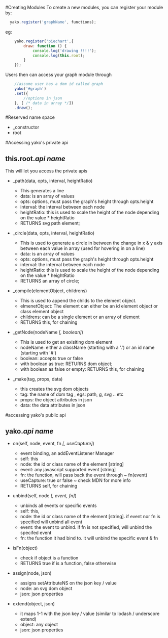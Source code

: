 #Creating Modules
To create a new modules, you can register your module by: 

```javascript
  yako.register('graphName', functions); 
```
eg:

```javascript
   	yako.register('piechart',{
        draw: function () {
            console.log('drawing !!!!');
            console.log(this.root);
        }
    });

```
Users then can access your graph module through

```javascript
	//assume user has a dom id called graph
	yako('#graph')
	.set({
		//options in json
	}, [ /* data in array */])
	.draw();
```
#Reserved name space
- _constructor
- root

#Accessing yako's private api
## this.root.<i>api name</i>
This will let you access the private apis
 - _path(data, opts, interval, heightRatio)
 	- This generates a line
 	- data: is an array of values
 	- opts: options, must pass the graph's height through opts.height
 	- interval: the interval between each node
 	- heightRatio: this is used to scale the height of the node depending on the value * heightRatio
 	- RETURNS svg path element;

 - _circle(data, opts, interval, heightRatio)
 	- This is used to generate a circle in between the change in x & y axis between each value in array (used for hovering in on a line)
 	- data: is an array of values
 	- opts: options, must pass the graph's height through opts.height
 	- interval: the interval between each node
 	- heightRatio: this is used to scale the height of the node depending on the value * heightRatio
 	- RETURNS an array of circle;

 - _compile(elementObject, childrens)
 	- This is used to append the childs to the element object.
 	- elmenetObject: The element can either be an id element object or class element object
 	- childrens: can be a single element or an array of element
 	- RETURNS this, for chaining

 - _getNode(nodeName <i>[, boolean]</i>)
 	- This is used to get an exisiting dom element
 	- nodeName: either a className (starting with a '.') or an id name (starting with '#')
 	- boolean: accepts true or false
 	- with boolean as true: RETURNS dom object;
 	- with boolean as false or empty: RETURNS this, for chaining

 - _make(tag, props, data)
 	- this creates the svg dom objects
 	- tag: the name of dom tag , egs: path, g, svg .. etc
 	- props: the object attributes in json
 	- data: the data attributes in json

#accessing yako's public api
## yako.<i>api name</i>
- on(self, node, event, fn <i>[, useCapture]</i>)
	- event binding, an addEventListener Manager
	- self: this
	- node: the id or class name of the element [string]
	- event: any javascript supported event [string]
	- fn: the function, will pass back the event through ~ fn(event)
	- useCapture: true or false ~ check MDN for more info
	- RETURNS self, for chaining

- unbind(self, node <i>[, event, fn]</i>)
	- unbinds all events or specific events
	- self: this,
	- node: the id or class name of the element [string]. if event nor fn is specified will unbind all event
	- event: the event to unbind. if fn is not specified, will unbind the specifed event
	- fn: the function it had bind to.  it will unbind the specific event & fn

- isFn(object)
	- check if object is a function
	- RETURNS true if is a function, false otherwise

- assign(node, json)
	- assigns setAttributeNS on the json key / value
	- node: an svg dom object
	- json: json properties

- extend(object, json)
	- it maps 1-1 with the json key / value (similar to lodash / underscore extend)
	- object: any object
	- json: json properties  




    

